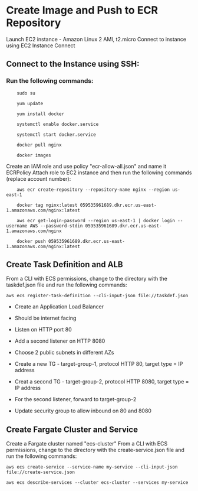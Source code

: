 # Create Image and Push to ECR Repository

Launch EC2 instance - Amazon Linux 2 AMI, t2.micro
Connect to instance using EC2 Instance Connect

## Connect to the Instance using SSH:

### Run the following commands:

```
    sudo su
```
```
    yum update
```
```
    yum install docker
```
```
    systemctl enable docker.service
```
```
    systemctl start docker.service
```
```
    docker pull nginx
```
```
    docker images
```

Create an IAM role and use policy "ecr-allow-all.json" and name it ECRPolicy
Attach role to EC2 instance and then run the following commands (replace account number):

```
    aws ecr create-repository --repository-name nginx --region us-east-1
```
```
    docker tag nginx:latest 059535961689.dkr.ecr.us-east-1.amazonaws.com/nginx:latest
```
```
    aws ecr get-login-password --region us-east-1 | docker login --username AWS --password-stdin 059535961689.dkr.ecr.us-east-1.amazonaws.com/nginx
```
```
    docker push 059535961689.dkr.ecr.us-east-1.amazonaws.com/nginx:latest
```

## Create Task Definition and ALB

From a CLI with ECS permissions, change to the directory with the taskdef.json file and run the following commands:

```
aws ecs register-task-definition --cli-input-json file://taskdef.json
```

- Create an Application Load Balancer
- Should be internet facing
- Listen on HTTP port 80
- Add a second listener on HTTP 8080
- Choose 2 public subnets in different AZs
- Create a new TG - target-group-1, protocol HTTP 80, target type = IP address
- Creat a second TG - target-group-2, protocol HTTP 8080, target type = IP address
- For the second listener, forward to target-group-2

- Update security group to allow inbound on 80 and 8080

## Create Fargate Cluster and Service

Create a Fargate cluster named "ecs-cluster"
From a CLI with ECS permissions, change to the directory with the create-service.json file and run the following commands:

```
aws ecs create-service --service-name my-service --cli-input-json file://create-service.json
```

```
aws ecs describe-services --cluster ecs-cluster --services my-service
```